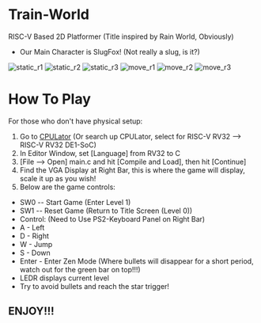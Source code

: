 # Train-World
RISC-V Based 2D Platformer (Title inspired by Rain World, Obviously)
- Our Main Character is SlugFox! (Not really a slug, is it?)

![static_r1](https://github.com/user-attachments/assets/9c2dec6f-1a45-4718-817f-2575713144e2)
![static_r2](https://github.com/user-attachments/assets/de8bca48-77cc-461c-9320-c28bb7a2e436)
![static_r3](https://github.com/user-attachments/assets/b92dbbda-a2f5-482c-bc03-cd98c686726a)
![move_r1](https://github.com/user-attachments/assets/0029ce5e-136d-4128-8cf4-d973ddd02402)
![move_r2](https://github.com/user-attachments/assets/247b5cb0-0842-4f6a-981c-aac78e28dba7)
![move_r3](https://github.com/user-attachments/assets/a828cf31-b665-4754-a340-9d645e973fb1)

# How To Play
For those who don't have physical setup:
1. Go to [CPULator](https://cpulator.01xz.net/?sys=rv32-de1soc) (Or search up CPULator, select for RISC-V RV32 --> RISC-V RV32 DE1-SoC)
2. In Editor Window, set [Language] from RV32 to C
3. [File --> Open] main.c and hit [Compile and Load], then hit [Continue]
4. Find the VGA Display at Right Bar, this is where the game will display, scale it up as you wish!
5. Below are the game controls:
-  SW0 -- Start Game (Enter Level 1)
-  SW1 -- Reset Game (Return to Title Screen (Level 0))
-  Control: (Need to Use PS2-Keyboard Panel on Right Bar)
-  A - Left
-  D - Right
-  W - Jump
-  S - Down
-  Enter - Enter Zen Mode (Where bullets will disappear for a short period, watch out for the green bar on top!!!)
-  LEDR displays current level
-  Try to avoid bullets and reach the star trigger!
## ENJOY!!!
